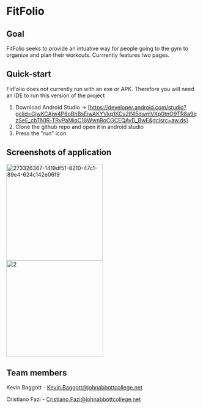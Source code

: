 # FitFolio

## Goal
FitFolio seeks to provide an intuative way for people going to the gym to organize and plan their workouts.
Currrently features two pages.

## Quick-start
FirFolio does not currently run with an exe or APK. Therefore you will need an IDE to run this version of the project
  1. Download Android Studio -> [https://developer.android.com/studio?gclid=CjwKCAjw4P6oBhBsEiwAKYVkq1KCv2lf45dwmVXp0tnO9TR8a9qzSeE_cbTN1R-TRvPaMiqC18WwnRoCGCEQAvD_BwE&gclsrc=aw.ds]
  2. Clone the github repo and open it in android studio
  3. Press the "run" icon

## Screenshots of application
<img width="252" alt="273326367-1419df51-8210-47c1-89e4-624c142e06f9" src="https://github.com/kbaggott1/FitFolio/assets/93663166/46d58a83-2b44-4412-bb1c-0584e9957b7f"> <img width="253" alt="2" src="https://github.com/kbaggott1/FitFolio/assets/93663166/a1ab6a50-6710-4ba9-ac64-80046a2dd1a3">


## Team members
Kevin Baggott - Kevin.Baggott@johnabbottcollege.net

Cristiano Fazi - Cristiano.Fazi@johnabbottcollege.net
